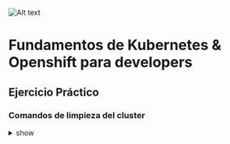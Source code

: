 ![Alt text](ing.jpg)

# Fundamentos de Kubernetes & Openshift para developers 
## Ejercicio Práctico

### Comandos de limpieza del cluster
<details><summary>show</summary>
<p>

```bash
oc project default
oc delete project ejercicio-practico
oc delete project my-imp-namespace
oc delete project my-namespace    
oc delete project ejercicio-practico  
oc describe pod first-app-pod
oc delete deployment my-imperative-dep
oc delete pod my-app-pod
oc delete pod my-multi-app-pod
oc delete deployment my-app-deployment
oc delete svc my-app-svc-clusterip
oc delete svc my-app-svc-loadbalancer
oc delete svc my-app-svc-node-port     
oc delete svc my-node-port-service 
oc delete sa my-service-account
oc delete routes my-app-svc-clusterip
oc delete secret my-app-secret                        
oc delete secret my-app-secret1                       
oc delete secret my-app-secret2    
oc delete configmap my-app-config 
oc delete configmap my-imp-app-config1
oc delete configmap my-imp-app-config2
oc delete route my-app-svc-node-port
oc delete deployment ejercicio
```


</p>
</details>

